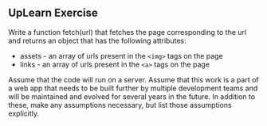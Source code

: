## UpLearn Exercise

Write a function fetch(url) that fetches the page corresponding to the url and returns an object
that has the following attributes:
+ assets - an array of urls present in the `<img>` tags on the page
+ links - an array of urls present in the `<a>` tags on the page

Assume that the code will run on a server. Assume that this work is a part of a web app that
needs to be built further by multiple development teams and will be maintained and evolved for
several years in the future. In addition to these, make any assumptions necessary, but list those
assumptions explicitly.
